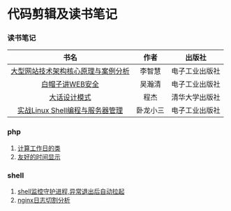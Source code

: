 # 代码剪辑及读书笔记

### 读书笔记

| 书名  | 作者  | 出版社  |
|:-------------:|:-------------:|:-----:|
|[大型网站技术架构核心原理与案例分析](book/大型网站技术架构核心原理与案例分析.md)|李智慧|电子工业出版社|
|[白帽子讲WEB安全](book/白帽子讲WEB安全.md)|吴瀚清|电子工业出版社|
|[大话设计模式](book/大话设计模式.md)|程杰|清华大学出版社|
|[实战Linux Shell编程与服务器管理](book/实战LinuxShell编程与服务器管理.md)|卧龙小三|电子工业出版社|

### php

1. [计算工作日的类](php/Workday.php)
2. [友好的时间显示](php/ShowHumanTime.php)


### shell

1. [shell监控守护进程,异常退出后自动拉起](shell/daemon_job_monitor.sh)
2. [nginx日志切割分析](shell/nginx_log_parse.sh)